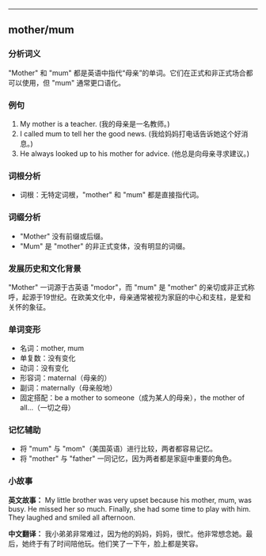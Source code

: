 
---------------
## mother/mum
### 分析词义
"Mother" 和 "mum" 都是英语中指代“母亲”的单词。它们在正式和非正式场合都可以使用，但 "mum" 通常更口语化。

### 例句
1. My mother is a teacher. (我的母亲是一名教师。)
2. I called mum to tell her the good news. (我给妈妈打电话告诉她这个好消息。)
3. He always looked up to his mother for advice. (他总是向母亲寻求建议。)

### 词根分析
- 词根：无特定词根，"mother" 和 "mum" 都是直接指代词。

### 词缀分析
- "Mother" 没有前缀或后缀。
- "Mum" 是 "mother" 的非正式变体，没有明显的词缀。

### 发展历史和文化背景
"Mother" 一词源于古英语 "modor"，而 "mum" 是 "mother" 的亲切或非正式称呼，起源于19世纪。在欧美文化中，母亲通常被视为家庭的中心和支柱，是爱和关怀的象征。

### 单词变形
- 名词：mother, mum
- 单复数：没有变化
- 动词：没有变化
- 形容词：maternal（母亲的）
- 副词：maternally（母亲般地）
- 固定搭配：be a mother to someone（成为某人的母亲），the mother of all...（一切之母）

### 记忆辅助
- 将 "mum" 与 "mom"（美国英语）进行比较，两者都容易记忆。
- 将 "mother" 与 "father" 一同记忆，因为两者都是家庭中重要的角色。

### 小故事
**英文故事：**
My little brother was very upset because his mother, mum, was busy. He missed her so much. Finally, she had some time to play with him. They laughed and smiled all afternoon.

**中文翻译：**
我小弟弟非常难过，因为他的妈妈，妈妈，很忙。他非常想念她。最后，她终于有了时间陪他玩。他们笑了一下午，脸上都是笑容。

